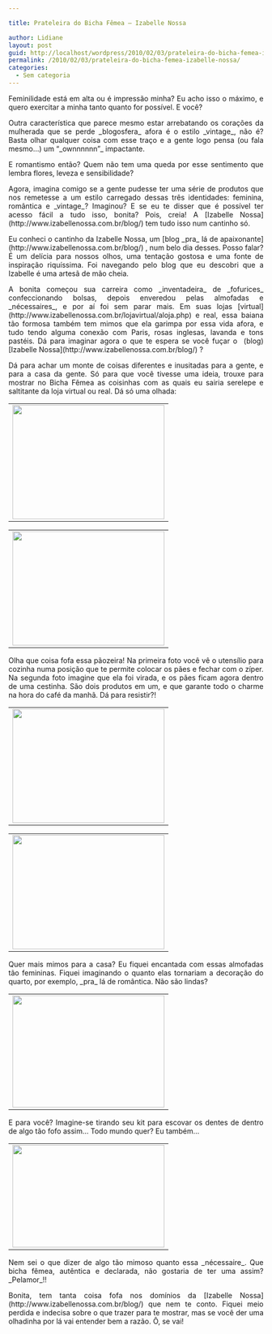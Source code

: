 ```yaml
---

title: Prateleira do Bicha Fêmea – Izabelle Nossa

author: Lidiane
layout: post
guid: http://localhost/wordpress/2010/02/03/prateleira-do-bicha-femea-izabelle-nossa/
permalink: /2010/02/03/prateleira-do-bicha-femea-izabelle-nossa/
categories:
  - Sem categoria
---
```

<p style="text-align: justify;">
  Feminilidade está em alta ou é impressão minha? Eu acho isso o máximo, e quero exercitar a minha tanto quanto for possível. E você?
</p>

<p style="text-align: justify;">
  Outra característica que parece mesmo estar arrebatando os corações da mulherada que se perde _blogosfera_ afora é o estilo _vintage_, não é? Basta olhar qualquer coisa com esse traço e a gente logo pensa (ou fala mesmo…) um “_ownnnnnn”_ impactante.
</p>

<p style="text-align: justify;">
  E romantismo então? Quem não tem uma queda por esse sentimento que lembra flores, leveza e sensibilidade?
</p>

<p style="text-align: justify;">
  <!--more-->
</p>

<p style="text-align: justify;">
  Agora, imagina comigo se a gente pudesse ter uma série de produtos que nos remetesse a um estilo carregado dessas três identidades: feminina, romântica e _vintage_? Imaginou? E se eu te disser que é possível ter acesso fácil a tudo isso, bonita? Pois, creia! A [Izabelle Nossa](http://www.izabellenossa.com.br/blog/)  tem tudo isso num cantinho só.
</p>

<p style="text-align: justify;">
  Eu conheci o cantinho da Izabelle Nossa, um [blog _pra_ lá de apaixonante](http://www.izabellenossa.com.br/blog/) , num belo dia desses. Posso falar? É um delícia para nossos olhos, uma tentação gostosa e uma fonte de inspiração riquíssima. Foi navegando pelo blog que eu descobri que a Izabelle é uma artesã de mão cheia.
</p>

<p style="text-align: justify;">
  A bonita começou sua carreira como _inventadeira_ de _fofurices_ confeccionando bolsas, depois enveredou pelas almofadas e _nécessaires_, e por aí foi sem parar mais. Em suas lojas [virtual](http://www.izabellenossa.com.br/lojavirtual/aloja.php)  e real, essa baiana tão formosa também tem mimos que ela garimpa por essa vida afora, e tudo tendo alguma conexão com Paris, rosas inglesas, lavanda e tons pastéis. Dá para imaginar agora o que te espera se você fuçar o  (blog) [Izabelle Nossa](http://www.izabellenossa.com.br/blog/) ?
</p>

<p style="text-align: justify;">
  Dá para achar um monte de coisas diferentes e inusitadas para a gente, e para a casa da gente. Só para que você tivesse uma ideia, trouxe para mostrar no Bicha Fêmea as coisinhas com as quais eu sairia serelepe e saltitante da loja virtual ou real. Dá só uma olhada:
</p>

<table align="center">
  <tr>
    <td>
      <a href="http://www.trololodemulher.com.br/blog/wp-content/uploads/2010/02/paozeira1.jpg"><img class="aligncenter size-medium wp-image-4240" title="paozeira[1]" src="http://www.trololodemulher.com.br/blog/wp-content/uploads/2010/02/paozeira1-300x225.jpg" alt="" width="300" height="225" /></a>
    </td>
  </tr>
</table>

<table align="center">
  <tr>
    <td>
      <a href="http://www.trololodemulher.com.br/blog/wp-content/uploads/2010/02/paozeira21.jpg"><img class="aligncenter size-medium wp-image-4239" title="paozeira2[1]" src="http://www.trololodemulher.com.br/blog/wp-content/uploads/2010/02/paozeira21-300x225.jpg" alt="" width="300" height="225" /></a>
    </td>
  </tr>
</table>

<p style="text-align: justify;">
  Olha que coisa fofa essa pãozeira! Na primeira foto você vê o utensílio para cozinha numa posição que te permite colocar os pães e fechar com o zíper. Na segunda foto imagine que ela foi virada, e os pães ficam agora dentro de uma cestinha. São dois produtos em um, e que garante todo o charme na hora do café da manhã. Dá para resistir?!
</p>

<table align="center">
  <tr>
    <td>
      <a href="http://www.trololodemulher.com.br/blog/wp-content/uploads/2010/02/almofffloral1.jpg"><img class="aligncenter size-medium wp-image-4236" title="almofffloral[1]" src="http://www.trololodemulher.com.br/blog/wp-content/uploads/2010/02/almofffloral1-300x225.jpg" alt="" width="300" height="225" /></a>
    </td>
  </tr>
</table>

<table align="center">
  <tr>
    <td>
      <a href="http://www.trololodemulher.com.br/blog/wp-content/uploads/2010/02/almofadatoile1.jpg"><img class="aligncenter size-medium wp-image-4235" title="almofadatoile[1]" src="http://www.trololodemulher.com.br/blog/wp-content/uploads/2010/02/almofadatoile1-300x225.jpg" alt="" width="300" height="225" /></a>
    </td>
  </tr>
</table>

<p style="text-align: justify;">
  Quer mais mimos para a casa? Eu fiquei encantada com essas almofadas tão femininas. Fiquei imaginando o quanto elas tornariam a decoração do quarto, por exemplo, _pra_ lá de romântica. Não são lindas?
</p>

<table align="center">
  <tr>
    <td>
      <a href="http://www.trololodemulher.com.br/blog/wp-content/uploads/2010/02/kit1.jpg"><img class="aligncenter size-medium wp-image-4237" title="kit[1]" src="http://www.trololodemulher.com.br/blog/wp-content/uploads/2010/02/kit1-300x221.jpg" alt="" width="300" height="221" /></a>
    </td>
  </tr>
</table>

<p style="text-align: justify;">
  E para você? Imagine-se tirando seu kit para escovar os dentes de dentro de algo tão fofo assim… Todo mundo quer? Eu também…
</p>

<table align="center">
  <tr>
    <td>
      <a href="http://www.trololodemulher.com.br/blog/wp-content/uploads/2010/02/necessaire.jpg"><img class="aligncenter size-medium wp-image-4243" title="nécessaire" src="http://www.trololodemulher.com.br/blog/wp-content/uploads/2010/02/necessaire-300x202.jpg" alt="" width="300" height="202" /></a>
    </td>
  </tr>
</table>

<p style="text-align: justify;">
  Nem sei o que dizer de algo tão mimoso quanto essa _nécessaire_. Que bicha fêmea, autêntica e declarada, não gostaria de ter uma assim? _Pelamor_!!
</p>

<p style="text-align: justify;">
  Bonita, tem tanta coisa fofa nos domínios da [Izabelle Nossa](http://www.izabellenossa.com.br/blog/)  que nem te conto. Fiquei meio perdida e indecisa sobre o que trazer para te mostrar, mas se você der uma olhadinha por lá vai entender bem a razão. Ô, se vai!
</p>